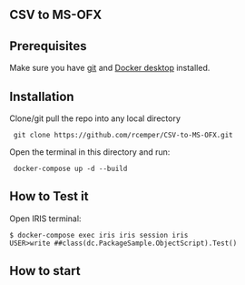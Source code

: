 ## CSV to MS-OFX


## Prerequisites
Make sure you have [git](https://git-scm.com/book/en/v2/Getting-Started-Installing-Git) and [Docker desktop](https://www.docker.com/products/docker-desktop) installed.
## Installation 
Clone/git pull the repo into any local directory
```
 git clone https://github.com/rcemper/CSV-to-MS-OFX.git
```
Open the terminal in this directory and run:
```
 docker-compose up -d --build
```
## How to Test it

Open IRIS terminal:

```
$ docker-compose exec iris iris session iris
USER>write ##class(dc.PackageSample.ObjectScript).Test()
```
## How to start 


